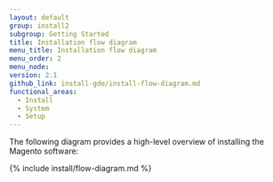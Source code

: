 ```yaml
---
layout: default
group: install2
subgroup: Getting Started
title: Installation flow diagram
menu_title: Installation flow diagram
menu_order: 2
menu_node:
version: 2.1
github_link: install-gde/install-flow-diagram.md
functional_areas:
  - Install
  - System
  - Setup
---
```



The following diagram provides a high-level overview of installing the Magento software:

{% include install/flow-diagram.md %}